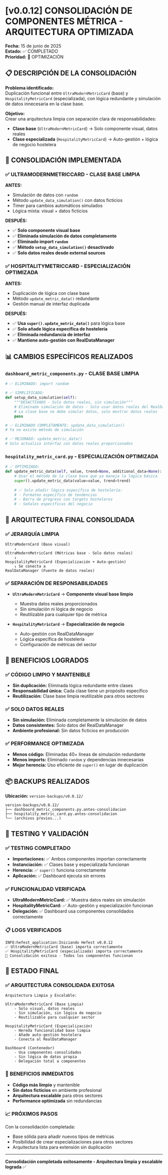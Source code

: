 # [v0.0.12] CONSOLIDACIÓN DE COMPONENTES MÉTRICA - ARQUITECTURA OPTIMIZADA

**Fecha:** 15 de junio de 2025  
**Estado:** ✅ COMPLETADO  
**Prioridad:** 🔧 OPTIMIZACIÓN  

## 📋 DESCRIPCIÓN DE LA CONSOLIDACIÓN

**Problema identificado:**  
Duplicación funcional entre `UltraModernMetricCard` (base) y `HospitalityMetricCard` (especializada), con lógica redundante y simulación de datos innecesaria en la clase base.

**Objetivo:**  
Crear una arquitectura limpia con separación clara de responsabilidades:
- **Clase base** (`UltraModernMetricCard`) → Solo componente visual, datos reales
- **Clase especializada** (`HospitalityMetricCard`) → Auto-gestión + lógica de negocio hostelera

## 🎯 CONSOLIDACIÓN IMPLEMENTADA

### ✅ ULTRAMODERNMETRICCARD - CLASE BASE LIMPIA

**ANTES:**
- Simulación de datos con `random`
- Método `update_data_simulation()` con datos ficticios
- Timer para cambios automáticos simulados
- Lógica mixta: visual + datos ficticios

**DESPUÉS:**
- ✅ **Solo componente visual base**
- ✅ **Eliminada simulación de datos completamente**
- ✅ **Eliminado import `random`**
- ✅ **Método `setup_data_simulation()` desactivado**
- ✅ **Solo datos reales desde external sources**

### ✅ HOSPITALITYMETRICCARD - ESPECIALIZACIÓN OPTIMIZADA

**ANTES:**
- Duplicación de lógica con clase base
- Método `update_metric_data()` redundante
- Gestión manual de interfaz duplicada

**DESPUÉS:**
- ✅ **Usa `super().update_metric_data()`** para lógica base
- ✅ **Solo añade lógica específica de hostelería**
- ✅ **Eliminada redundancia de interfaz**
- ✅ **Mantiene auto-gestión con RealDataManager**

## 📊 CAMBIOS ESPECÍFICOS REALIZADOS

### `dashboard_metric_components.py` - CLASE BASE LIMPIA

```python
# ✅ ELIMINADO: import random

# ✅ SIMPLIFICADO:
def setup_data_simulation(self):
    """DESACTIVADO - Solo datos reales, sin simulación"""
    # Eliminada simulación de datos - Solo usar datos reales del RealDataManager
    # La clase base no debe simular datos, solo mostrar datos reales
    pass

# ✅ ELIMINADO COMPLETAMENTE: update_data_simulation()
# Ya no existe método de simulación

# ✅ MEJORADO: update_metric_data()
# Solo actualiza interfaz con datos reales proporcionados
```

### `hospitality_metric_card.py` - ESPECIALIZACIÓN OPTIMIZADA

```python
# ✅ OPTIMIZADO:
def update_metric_data(self, value, trend=None, additional_data=None):
    # Usar el método de la clase base que ya maneja la lógica básica
    super().update_metric_data(value=value, trend=trend)
    
    # ✅ Solo añadir lógica específica de hostelería:
    # - Formateo específico de tendencias
    # - Barra de progreso con targets hosteleros
    # - Señales específicas del negocio
```

## 🎯 ARQUITECTURA FINAL CONSOLIDADA

### ✅ JERARQUÍA LIMPIA
```
UltraModernCard (Base visual)
    ↓ 
UltraModernMetricCard (Métricas base - Solo datos reales)
    ↓
HospitalityMetricCard (Especialización + Auto-gestión)
    ↓ Se conecta a
RealDataManager (Fuente de datos reales)
```

### ✅ SEPARACIÓN DE RESPONSABILIDADES
- **`UltraModernMetricCard`** → **Componente visual base limpio**
  - Muestra datos reales proporcionados
  - Sin simulación ni lógica de negocio
  - Reutilizable para cualquier tipo de métrica

- **`HospitalityMetricCard`** → **Especialización de negocio**
  - Auto-gestión con RealDataManager
  - Lógica específica de hostelería
  - Configuración de métricas del sector

## 🔧 BENEFICIOS LOGRADOS

### ✅ CÓDIGO LIMPIO Y MANTENIBLE
- **Sin duplicación:** Eliminada lógica redundante entre clases
- **Responsabilidad única:** Cada clase tiene un propósito específico
- **Reutilización:** Clase base limpia reutilizable para otros sectores

### ✅ SOLO DATOS REALES
- **Sin simulación:** Eliminada completamente la simulación de datos
- **Datos consistentes:** Solo datos del RealDataManager
- **Ambiente profesional:** Sin datos ficticios en producción

### ✅ PERFORMANCE OPTIMIZADA
- **Menos código:** Eliminadas 40+ líneas de simulación redundante
- **Menos imports:** Eliminado `random` y dependencias innecesarias
- **Mejor herencia:** Uso eficiente de `super()` en lugar de duplicación

## 📦 BACKUPS REALIZADOS

**Ubicación:** `version-backups/v0.0.12/`

```
version-backups/v0.0.12/
├── dashboard_metric_components.py.antes-consolidacion
├── hospitality_metric_card.py.antes-consolidacion
└── (archivos previos...)
```

## 🧪 TESTING Y VALIDACIÓN

### ✅ TESTING COMPLETADO
- **Importaciones:** ✅ Ambos componentes importan correctamente
- **Instanciación:** ✅ Clases base y especializada funcionan
- **Herencia:** ✅ `super()` funciona correctamente
- **Aplicación:** ✅ Dashboard ejecuta sin errores

### ✅ FUNCIONALIDAD VERIFICADA
- **UltraModernMetricCard:** ✅ Muestra datos reales sin simulación
- **HospitalityMetricCard:** ✅ Auto-gestión y especialización funcionan
- **Delegación:** ✅ Dashboard usa componentes consolidados correctamente

### 📋 LOGS VERIFICADOS
```
INFO:hefest_application:Iniciando Hefest v0.0.12
✅ UltraModernMetricCard (base) importa correctamente
✅ HospitalityMetricCard (especializada) importa correctamente
🎉 Consolidación exitosa - Todos los componentes funcionan
```

## 📌 ESTADO FINAL

### ✅ ARQUITECTURA CONSOLIDADA EXITOSA
```
Arquitectura Limpia y Escalable:

UltraModernMetricCard (Base Limpia)
    - Solo visual, datos reales
    - Sin simulación, sin lógica de negocio
    - Reutilizable para cualquier sector

HospitalityMetricCard (Especialización)
    - Hereda funcionalidad base limpia
    - Añade auto-gestión hostelera
    - Conecta al RealDataManager

Dashboard (Contenedor)
    - Usa componentes consolidados
    - Sin lógica de datos propia
    - Delegación total a componentes
```

### 🚀 BENEFICIOS INMEDIATOS
- **Código más limpio** y mantenible
- **Sin datos ficticios** en ambiente profesional
- **Arquitectura escalable** para otros sectores
- **Performance optimizada** sin redundancias

### 📈 PRÓXIMOS PASOS
Con la consolidación completada:
- Base sólida para añadir nuevos tipos de métricas
- Posibilidad de crear especializaciones para otros sectores
- Arquitectura lista para extensión sin duplicación

---
**Consolidación completada exitosamente - Arquitectura limpia y escalable lograda** ✅
